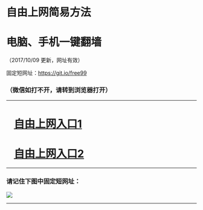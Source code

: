 ﻿# 自由上网简易方法

# 电脑、手机一键翻墙

（2017/10/09 更新，网址有效）

固定短网址：https://git.io/free99

### （微信如打不开，请转到浏览器打开）


***





# &nbsp;&nbsp; <a href="http://ft2066516811.fwq-tz-1001.info/fwqtz01.html?t=100900125124 " target="_blank">自由上网入口1</a>
# &nbsp;&nbsp; <a href="http://ft2106011802.fwq-tz-1002.info/fwqtz02.html?t=100900117604 " target="_blank">自由上网入口2</a>
***

### 请记住下图中固定短网址：

<img src="https://s3-us-west-2.amazonaws.com/fwq-1001/yjfq-20170905okok.png" /> 


***

